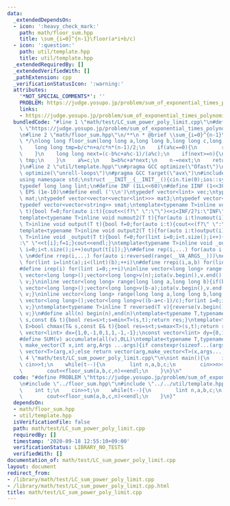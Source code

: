```yaml
---
data:
  _extendedDependsOn:
  - icon: ':heavy_check_mark:'
    path: math/floor_sum.hpp
    title: \sum_{i=0}^{n-1}\floor(a*i+b/c)
  - icon: ':question:'
    path: util/template.hpp
    title: util/template.hpp
  _extendedRequiredBy: []
  _extendedVerifiedWith: []
  _pathExtension: cpp
  _verificationStatusIcon: ':warning:'
  attributes:
    '*NOT_SPECIAL_COMMENTS*': ''
    PROBLEM: https://judge.yosupo.jp/problem/sum_of_exponential_times_polynomial_limit
    links:
    - https://judge.yosupo.jp/problem/sum_of_exponential_times_polynomial_limit
  bundledCode: "#line 1 \"math/test/LC_sum_power_poly_limit.cpp\"\n#define PROBLEM\
    \ \"https://judge.yosupo.jp/problem/sum_of_exponential_times_polynomial_limit\"\
    \n#line 2 \"math/floor_sum.hpp\"\n/**\n * @brief \\sum_{i=0}^{n-1}\\floor(a*i+b/c)\n\
    \ */\nlong long floor_sum(long long a,long long b,long long c,long long n){\n\
    \    long long tmp=b/c*n+a/c*n*(n-1)/2;\n    if(a%c==0){\n        return tmp;\n\
    \    }\n    long long next=(c-b%c+a%c-1)/(a%c);\n    if(next>=n){\n        return\
    \ tmp;\n    }\n    a%=c;\n    b=b%c+a*next;\n    n-=next;\n    return tmp+floor_sum(c,n*a-((b+a*(n-1))/c*c-b),a,(b+a*(n-1))/c);\n\
    }\n#line 2 \"util/template.hpp\"\n#pragma GCC optimize(\"Ofast\")\n#pragma GCC\
    \ optimize(\"unroll-loops\")\n#pragma GCC target(\"avx\")\n#include<bits/stdc++.h>\n\
    using namespace std;\nstruct __INIT__{__INIT__(){cin.tie(0);ios::sync_with_stdio(false);cout<<fixed<<setprecision(15);}}__INIT__;\n\
    typedef long long lint;\n#define INF (1LL<<60)\n#define IINF (1<<30)\n#define\
    \ EPS (1e-10)\n#define endl ('\\n')\ntypedef vector<lint> vec;\ntypedef vector<vector<lint>>\
    \ mat;\ntypedef vector<vector<vector<lint>>> mat3;\ntypedef vector<string> svec;\n\
    typedef vector<vector<string>> smat;\ntemplate<typename T>inline void numout(T\
    \ t){bool f=0;for(auto i:t){cout<<(f?\" \":\"\")<<i<INF/2?i:\"INF\";f=1;}cout<<endl;}\n\
    template<typename T>inline void numout2(T t){for(auto i:t)numout(i);}\ntemplate<typename\
    \ T>inline void output(T t){bool f=0;for(auto i:t){cout<<(f?\" \":\"\")<<i;f=1;}cout<<endl;}\n\
    template<typename T>inline void output2(T t){for(auto i:t)output(i);}\ntemplate<typename\
    \ T>inline void _output(T t){bool f=0;for(lint i=0;i<t.size();i++){cout<<f?\"\"\
    :\" \"<<t[i];f=1;}cout<<endl;}\ntemplate<typename T>inline void _output2(T t){for(lint\
    \ i=0;i<t.size();i++)output(t[i]);}\n#define rep(i,...) for(auto i:range(__VA_ARGS__))\
    \ \n#define rrep(i,...) for(auto i:reversed(range(__VA_ARGS__)))\n#define repi(i,a,b)\
    \ for(lint i=lint(a);i<(lint)(b);++i)\n#define rrepi(i,a,b) for(lint i=lint(b)-1;i>=lint(a);--i)\n\
    #define irep(i) for(lint i=0;;++i)\ninline vector<long long> range(long long n){if(n<=0)return\
    \ vector<long long>();vector<long long>v(n);iota(v.begin(),v.end(),0LL);return\
    \ v;}\ninline vector<long long> range(long long a,long long b){if(b<=a)return\
    \ vector<long long>();vector<long long>v(b-a);iota(v.begin(),v.end(),a);return\
    \ v;}\ninline vector<long long> range(long long a,long long b,long long c){if((b-a+c-1)/c<=0)return\
    \ vector<long long>();vector<long long>v((b-a+c-1)/c);for(int i=0;i<(int)v.size();++i)v[i]=i?v[i-1]+c:a;return\
    \ v;}\ntemplate<typename T>inline T reversed(T v){reverse(v.begin(),v.end());return\
    \ v;}\n#define all(n) begin(n),end(n)\ntemplate<typename T,typename E>bool chmin(T&\
    \ s,const E& t){bool res=s>t;s=min<T>(s,t);return res;}\ntemplate<typename T,typename\
    \ E>bool chmax(T& s,const E& t){bool res=s<t;s=max<T>(s,t);return res;}\nconst\
    \ vector<lint> dx={1,0,-1,0,1,1,-1,-1};\nconst vector<lint> dy={0,1,0,-1,1,-1,1,-1};\n\
    #define SUM(v) accumulate(all(v),0LL)\ntemplate<typename T,typename ...Args>auto\
    \ make_vector(T x,int arg,Args ...args){if constexpr(sizeof...(args)==0)return\
    \ vector<T>(arg,x);else return vector(arg,make_vector<T>(x,args...));}\n#line\
    \ 4 \"math/test/LC_sum_power_poly_limit.cpp\"\n\nint main(){\n    int t;\n   \
    \ cin>>t;\n    while(t--){\n        lint n,a,b,c;\n        cin>>n>>c>>a>>b;\n\
    \        cout<<floor_sum(a,b,c,n)<<endl;\n    }\n}\n"
  code: "#define PROBLEM \"https://judge.yosupo.jp/problem/sum_of_exponential_times_polynomial_limit\"\
    \n#include \"../floor_sum.hpp\"\n#include \"../../util/template.hpp\"\n\nint main(){\n\
    \    int t;\n    cin>>t;\n    while(t--){\n        lint n,a,b,c;\n        cin>>n>>c>>a>>b;\n\
    \        cout<<floor_sum(a,b,c,n)<<endl;\n    }\n}"
  dependsOn:
  - math/floor_sum.hpp
  - util/template.hpp
  isVerificationFile: false
  path: math/test/LC_sum_power_poly_limit.cpp
  requiredBy: []
  timestamp: '2020-09-18 12:55:10+09:00'
  verificationStatus: LIBRARY_NO_TESTS
  verifiedWith: []
documentation_of: math/test/LC_sum_power_poly_limit.cpp
layout: document
redirect_from:
- /library/math/test/LC_sum_power_poly_limit.cpp
- /library/math/test/LC_sum_power_poly_limit.cpp.html
title: math/test/LC_sum_power_poly_limit.cpp
---
```

